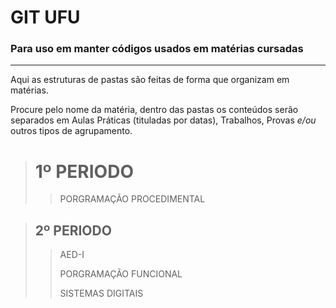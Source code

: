 # GIT UFU
### Para uso em manter códigos usados em matérias cursadas

---

<p>Aqui as estruturas de pastas são feitas de forma que organizam em matérias.</p>
<p>Procure pelo nome da matéria, dentro das pastas os conteúdos serão separados em Aulas Práticas (tituladas por datas), Trabalhos, Provas <em>e/ou</em> outros tipos de agrupamento.</p>

> # 1º PERIODO
>
>> PORGRAMAÇÃO PROCEDIMENTAL

> ## 2º PERIODO
>
>> AED-I
>> 
>> PORGRAMAÇÃO FUNCIONAL
>> 
>> SISTEMAS DIGITAIS
>> 
